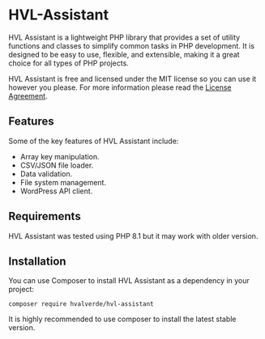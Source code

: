 # HVL-Assistant

HVL Assistant is a lightweight PHP library that provides a set of utility functions and classes to simplify common tasks in PHP development. It is designed to be easy to use, flexible, and extensible, making it a great choice for all types of PHP projects.

HVL Assistant is free and licensed under the MIT license so you can use it however you please. For more information please read the [License Agreement](LICENSE).

## Features

Some of the key features of HVL Assistant include:

- Array key manipulation.
- CSV/JSON file loader.
- Data validation.
- File system management.
- WordPress API client.

## Requirements

HVL Assistant was tested using PHP 8.1 but it may work with older version.

## Installation

You can use Composer to install HVL Assistant as a dependency in your project:

```
composer require hvalverde/hvl-assistant
```

It is highly recommended to use composer to install the latest stable version.
